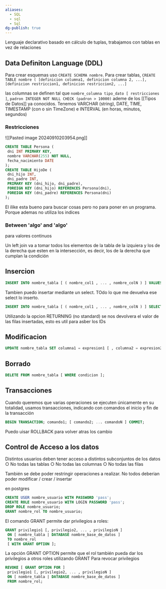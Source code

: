 ```yaml
---
aliases:
  - SQL
  - sql
  - Sql
dg-publish: true
---
```

 Lenguaje declarativo basado en cálculo de tuplas, trabajamos con tablas en vez de relaciones
## Data Definiton Language (DDL)
Para crear esquemas uso `CREATE SCHEMA nombre`. 
Para crear tablas, `CREATE TABLE nombre ( [definicion columna1, definicion columna 2, ...], [definicion restriccion1, definicion restriccion2, ...]`

las columnas se definen tal que `nombre_columna tipo_dato [ restricciones ]`, `padron INTEGER NOT NULL CHECK (padron > 10000)`
ademe de los [[Tipos de Datos]] ya conocidos. Tenemos VARCHAR (string), DATE, TIME, TIMESTAMP (con o sin TimeZone) e INTERVAL (en horas, minutos, segundos)

### Restricciones 
![[Pasted image 20240910203954.png]]
```SQL
CREATE TABLE Persona (
 dni INT PRIMARY KEY,
 nombre VARCHAR(255) NOT NULL,
 fecha_nacimiento DATE
);
CREATE TABLE HijoDe (
 dni_hijo INT,
 dni_padre INT,
 PRIMARY KEY (dni_hijo, dni_padre),
 FOREIGN KEY (dni_hijo) REFERENCES Persona(dni),
 FOREIGN KEY (dni_padre) REFERENCES Persona(dni)
);
```



El ilike esta bueno para buscar cosas pero no para poner en un programa. Porque ademas no utiliza los indices



### Between 'algo' and 'algo'
para valores continuos

Un left join va a tomar todos los elementos de la tabla de la izquiera y los de la derecha que esten en la intersección, es decir, los de la derecha que cumplan la condición


## Insercion


```SQL
INSERT INTO nombre_tabla [ ( nombre_col1 , ... , nombre_colN ) ] VALUES ( valor1, valor2, ... , valorN ) [, ( valor1, valor2, ... , valorN ) ... ] ;
```

Tambien puedo insertar mediante un select. TOdo lo que me devuelva ese select lo inserto.
```SQL
INSERT INTO nombre_tabla [ ( nombre_col1 , ... , nombre_colN ) ] SELECT ...;
```

Utilizando la opcion RETURNING (no standard) se nos devolvera el valor de las filas insertadas, esto es util para asber los IDs

## Modificacion

```SQL
UPDATE nombre_tabla SET columna1 = expresion1 [ , columna2 = expresion2 ... ] [ WHERE condicion ];
```

## Borrado 
```SQL
DELETE FROM nombre_tabla [ WHERE condicion ];
```


## Transacciones
Cuando queremos que varias operaciones se ejecuten
únicamente en su totalidad, usamos transacciones, indicando con comandos el inicio y fin de la transacción

```SQL
BEGIN TRANSACTION; comando1; [ comando2; ... comandoN ] COMMIT;
```
Puedo uisar ROLLBACK para volver atras los cambio


## Control de Acceso a los datos
Distintos usuarios deben tener acceso a distintos subconjuntos de los datos
○ No todas las tablas
○ No todas las columnas
○ No todas las filas

También se debe poder restringir operaciones a realizar. No todos deberian poder modificar / crear / insertar 

en postgres 
```SQL 
CREATE USER nombre_usuario WITH PASSWORD 'pass';
CREATE ROLE nombre_usuario WITH LOGIN PASSWORD 'pass';
DROP ROLE nombre_usuario;
GRANT nombre_rol TO nombre_usuario;
```
El comando GRANT permite dar privilegios a roles:
```SQL
GRANT privilegio1 [, privilegio2, ... , privilegioN ]
 ON [ nombre_tabla | DATABASE nombre_base_de_datos ]
 TO nombre_rol
 [ WITH GRANT OPTION ];
 ```
  La opción GRANT OPTION permite que el rol también pueda dar los privilegios a otros roles utilizando GRANT
Para revocar privilegios
```SQL
REVOKE [ GRANT OPTION FOR ]
 privilegio1 [, privilegio2, ... , privilegioN ]
 ON [ nombre_tabla | DATABASE nombre_base_de_datos ]
 FROM nombre_rol;
 ```
